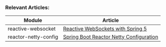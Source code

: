 ### Relevant Articles: 

Module | Article
--|--
reactive-websocket | [Reactive WebSockets with Spring 5](http://www.baeldung.com/spring-5-reactive-websockets)
reactor-netty-config | [Spring Boot Reactor Netty Configuration](https://www.baeldung.com/spring-boot-reactor-netty)